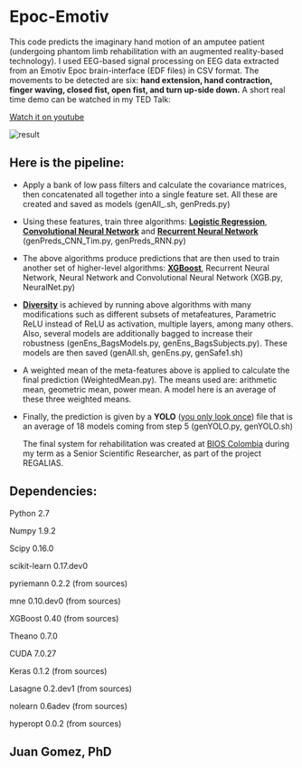 # Epoc-Emotiv

This code predicts the imaginary hand motion of an amputee patient (undergoing phantom limb rehabilitation with an augmented reality-based technology). I used EEG-based signal processing on EEG data extracted from an Emotiv Epoc brain-interface (EDF files) in CSV format. The movements to be detected are six: __hand extension, hand contraction, finger waving, closed fist, open fist, and turn up-side down.__
A short real time demo can be watched in my TED Talk: 

[Watch it on youtube](https://youtu.be/e-ZBNtzpF1Q?t=419)

![result](https://user-images.githubusercontent.com/38761819/50808388-4f070800-12cc-11e9-81e2-3fea93976c42.png)

## Here is the pipeline:

* Apply a bank of low pass filters and calculate the covariance matrices, then concatenated all together into a single feature set. All these are created and saved as models (genAll_.sh, genPreds.py)

* Using these features, train three algorithms: [__Logistic Regression__](https://www.stat.cmu.edu/~cshalizi/uADA/12/lectures/ch12.pdf), [__Convolutional Neural Network__](http://yann.lecun.com/exdb/publis/pdf/lecun-99.pdf) and [__Recurrent Neural Network__](https://arxiv.org/pdf/1308.0850.pdf) (genPreds_CNN_Tim.py, genPreds_RNN.py)

* The above algorithms produce predictions that are then used to train another set of higher-level algorithms: [__XGBoost__](https://statweb.stanford.edu/~jhf/ftp/trebst.pdf), Recurrent Neural Network, Neural Network and Convolutional Neural Network (XGB.py, NeuralNet.py)

* [__Diversity__](https://arxiv.org/abs/1807.01477) is achieved by running above algorithms with many modifications such as different subsets of metafeatures, Parametric ReLU instead of ReLU as activation, multiple layers, among many others. Also, several models are additionally bagged to increase their robustness (genEns_BagsModels.py, genEns_BagsSubjects.py). These models are then saved (genAll.sh, genEns.py, genSafe1.sh)

* A weighted mean of the meta-features above is applied to calculate the final prediction (WeightedMean.py). The means used are: arithmetic mean, geometric mean, power mean. A model here is an average of these three weighted means.

* Finally, the prediction is given by a __YOLO__ ([you only look once](https://arxiv.org/pdf/1506.02640v5.pdf)) file that is an average of 18 models coming from step 5 (genYOLO.py, genYOLO.sh)

  The final system for rehabilitation was created at [BIOS Colombia](www.bios.co) during my term as a Senior Scientific Researcher, as part of the project REGALIAS.

## Dependencies:

Python 2.7

Numpy 1.9.2

Scipy 0.16.0

scikit-learn 0.17.dev0

pyriemann 0.2.2 (from sources)

mne 0.10.dev0 (from sources)

XGBoost 0.40 (from sources)

Theano 0.7.0

CUDA 7.0.27

Keras 0.1.2 (from sources)

Lasagne 0.2.dev1 (from sources)

nolearn 0.6adev (from sources)

hyperopt 0.0.2 (from sources)

## Juan Gomez, PhD
